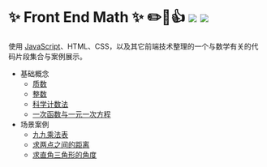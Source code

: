 # :sparkles: Front End Math :sparkles: :pencil2::100::+1: [![](https://badges.frapsoft.com/os/v1/open-source.png?v=103)](https://github.com/ellerbrock/open-source-badge/) [![](https://badges.frapsoft.com/os/mit/mit.png?v=103)](https://opensource.org/licenses/mit-license.php) 
使用 [JavaScript](https://developer.mozilla.org/en-US/docs/Web/JavaScript)、HTML、CSS，以及其它前端技术整理的一个与数学有关的代码片段集合与案例展示。
    
* 基础概念
    * [质数](basis/01_prime-number.md)
    * [整数](basis/02_integer.md)
    * [科学计数法](basis/03_exponential.md)
    * [一次函数与一元一次方程](basis/04_linear-equation-with-one-unknown.md)
* 场景案例
    * [九九乘法表](example/01_multiplication-table.md)
    * [求两点之间的距离](example/02_get-length-between-two-points.md)
    * [求直角三角形的角度](example/03_get-angle-of-triangle.md)